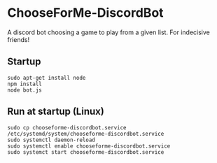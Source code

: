 # ChooseForMe-DiscordBot
 A discord bot choosing a game to play from a given list. For indecisive friends!

## Startup
```
sudo apt-get install node
npm install
node bot.js
```

## Run at startup (Linux)
```
sudo cp chooseforme-discordbot.service /etc/systemd/system/chooseforme-discordbot.service
sudo systemctl daemon-reload
sudo systemctl enable chooseforme-discordbot.service
sudo systemct start chooseforme-discordbot.service
```
